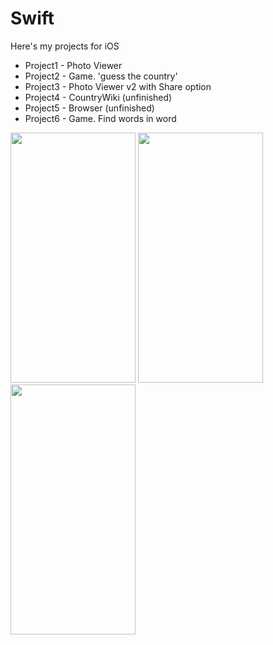 # Swift
Here's my projects for iOS
- Project1 - Photo Viewer
- Project2 - Game. 'guess the country'
- Project3 - Photo Viewer v2 with Share option
- Project4 - CountryWiki (unfinished)
- Project5 - Browser (unfinished)
- Project6 - Game. Find words in word

<img src="https://github.com/MatveyGarbuzov/Swift/blob/main/Project1/Example.gif" width="200" height="400" />  <img src="https://github.com/MatveyGarbuzov/Swift/blob/main/Project2/Example.gif" width="200" height="400" />  <img src="https://github.com/MatveyGarbuzov/Swift/blob/main/Project3/ExampleProject3.gif" width="200" height="400" />  
